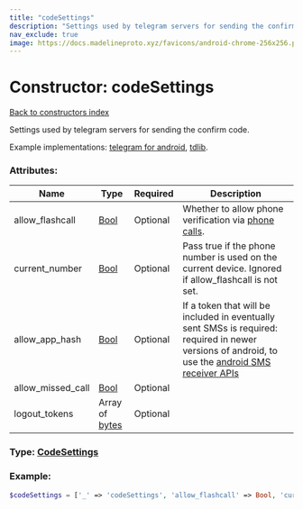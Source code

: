 ```yaml
---
title: "codeSettings"
description: "Settings used by telegram servers for sending the confirm code."
nav_exclude: true
image: https://docs.madelineproto.xyz/favicons/android-chrome-256x256.png
---
```

# Constructor: codeSettings  
[Back to constructors index](/API_docs/constructors/index.md)



Settings used by telegram servers for sending the confirm code.

Example implementations: [telegram for android](https://github.com/DrKLO/Telegram/blob/master/TMessagesProj/src/main/java/org/telegram/ui/LoginActivity.java), [tdlib](https://github.com/tdlib/td/tree/master/td/telegram/SendCodeHelper.cpp).

### Attributes:

| Name     |    Type       | Required | Description |
|----------|---------------|----------|-------------|
|allow\_flashcall|[Bool](/API_docs/types/Bool.md) | Optional|Whether to allow phone verification via [phone calls](https://core.telegram.org/api/auth).|
|current\_number|[Bool](/API_docs/types/Bool.md) | Optional|Pass true if the phone number is used on the current device. Ignored if allow\_flashcall is not set.|
|allow\_app\_hash|[Bool](/API_docs/types/Bool.md) | Optional|If a token that will be included in eventually sent SMSs is required: required in newer versions of android, to use the [android SMS receiver APIs](https://developers.google.com/identity/sms-retriever/overview)|
|allow\_missed\_call|[Bool](/API_docs/types/Bool.md) | Optional|
|logout\_tokens|Array of [bytes](/API_docs/types/bytes.md) | Optional|



### Type: [CodeSettings](/API_docs/types/CodeSettings.md)


### Example:

```php
$codeSettings = ['_' => 'codeSettings', 'allow_flashcall' => Bool, 'current_number' => Bool, 'allow_app_hash' => Bool, 'allow_missed_call' => Bool, 'logout_tokens' => ['bytes', 'bytes']];
```  
